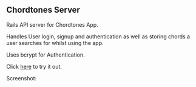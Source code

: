 Chordtones Server
-------------------

Rails API server for Chordtones App.

Handles User login, signup and authentication as well as storing chords a user searches for whilst using the app.

Uses bcrypt for Authentication.

Click [here](https://chordtones.herokuapp.com/) to try it out.

Screenshot:
